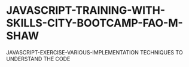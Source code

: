 # JAVASCRIPT-TRAINING-WITH-SKILLS-CITY-BOOTCAMP-FAO-M-SHAW
JAVASCRIPT-EXERCISE-VARIOUS-IMPLEMENTATION TECHNIQUES TO UNDERSTAND THE CODE
